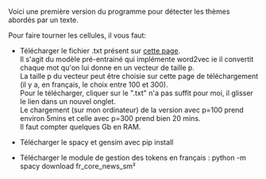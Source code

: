 Voici une première version du programme pour détecter les thèmes abordés par un texte.

Pour faire tourner les cellules, il vous faut:

- Télécharger le fichier .txt présent sur <a href="https://wikipedia2vec.github.io/wikipedia2vec/pretrained/">cette page</a>. <br>
  Il s'agit du modèle pré-entrainé qui implémente word2vec ie il convertit chaque mot qu'on lui donne en un vecteur de taille p.<br>
  La taille p du vecteur peut être choisie sur cette page de téléchargement (il y a, en français, le choix entre 100 et 300).<br>
  Pour le télécharger, cliquer sur le ".txt" n'a pas suffit pour moi, il glisser le lien dans un nouvel onglet. <br>
  Le chargement (sur mon ordinateur) de la version avec p=100 prend environ 5mins et celle avec p=300 prend bien 20 mins.<br>
  Il faut compter quelques Gb en RAM.

- Télécharger le spacy et gensim avec pip install

- Télécharger le module de gestion des tokens en français : python -m spacy download fr_core_news_sm²
